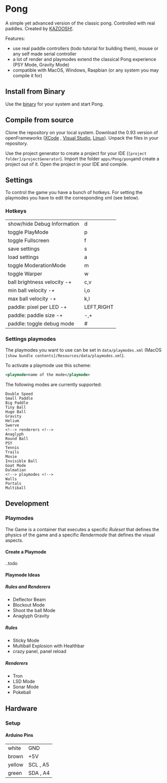 # Pong
A simple yet advanced version of the classic pong. Controlled with real paddles. Created by [KAZOOSH!](http://kazoosh.com).

[pong]: http://kazoosh.com/img/projekte/2016_pong/pong-26.jpg "Pong"

Features:
- use real paddle controllers (todo tutorial for building them), mouse or any self made serial controller
- a lot of render and playmodes extend the classical Pong experience (PSY Mode, Gravity Mode)
- compatible with MacOS, Windows, Raspbian (or any system you may compile it for)

## Install from Binary

Use the [binary](https://github.com/KAZOOSH/Pong/releases) for your system and start Pong.

## Compile from source

Clone the repository on your local system. Download the 0.93 version of openFrameworks ([XCode](http://openframeworks.cc/versions/v0.9.3/of_v0.9.3_osx_release.zip) , [Visual Studio](http://openframeworks.cc/versions/v0.9.3/of_v0.9.3_vs_release.zip), [Linux](http://openframeworks.cc/versions/v0.9.3/of_v0.9.3_linux64_release.tar.gz)). Unpack the files in your repository.

Use the project generator to create a project for your IDE (```[project folder]/projectGenerator```). Import the folder ```apps/Pong/pong```and create a project out of it. Open the project in your IDE and compile.

## Settings

To control the game you have a bunch of hotkeys. For setting the playmodes you have to edit the corresponding xml (see below).

### Hotkeys
|   |   |
|---|---|
| show/hide Debug Information  | d |
| toggle PlayMode  | p  |
| toggle Fullscreen  | f  |
| save settings  |  s |
| load settings  |  a |
| toggle ModerationMode  | m  |
| toggle Warper  | w  |
| ball brightness velocity -+  | c,v  |
| min ball velocity -+  | i,o  |
| max ball velocity -+  | k,l  |
| paddle: pixel per LED -+ | LEFT,RIGHT  |
| paddle: paddle size -+  | -,+  |
| paddle: toggle debug mode  | #  |

### Settings playmodes
The playmodes you want to use can be set in ```data/playmodes.xml``` (MacOS ```[show bundle contents]/Resources/data/playmodes.xml```).

To activate a playmode use this scheme:

```xml
<playmode>name of the mode</playmode>
```

The following modes are currently supported:

```
Double Speed
Small Paddle
Big Paddle
Tiny Ball
Huge Ball
Gravity
Helium
Swerve
<!--> renderers <!-->
Anaglyph
Round Ball
PSY
Tennis
Trails
Movie
Invisible Ball
Goat Mode
Dalmatian
<!--> playmodes <!-->
Walls
Portals
Multiball
```



## Development

### Playmodes 
The Game is a container that executes a specific *Ruleset* that defines the physics of the game and a specific *Rendermode* that defines the visual aspects.

#### Create a Playmode
..todo

#### Playmode Ideas

##### Rules and Renderers
- Deflector Beam
- Blockout Mode
- Shoot the ball Mode
- Anaglyph Gravity

##### Rules
- Sticky Mode
- Multiball Explosion with Healthbar
- crazy panel, panel reload

##### Renderers
- Tron
- LSD Mode
- Sonar Mode
- Pokeball

## Hardware

### Setup

#### Arduino Pins
|   |   |
|---|---|
| white  |  GND |
| brown  |  +5V |
| yellow  |  SCL , A5 |
| green  |  SDA , A4|	
